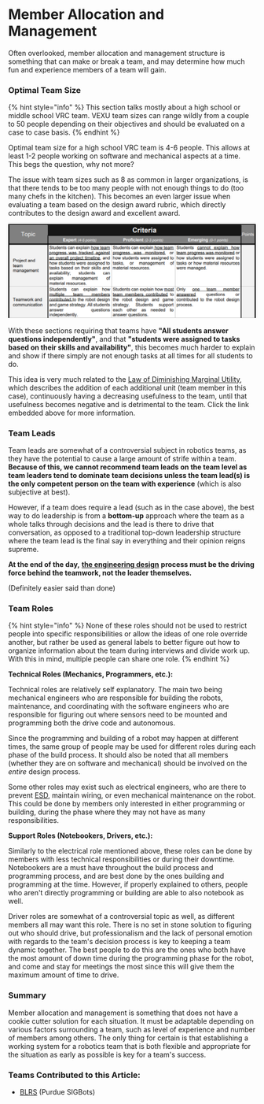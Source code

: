 # Member Allocation and Management

Often overlooked, member allocation and management structure is something that can make or break a team, and may determine how much fun and experience members of a team will gain.

### Optimal Team Size

{% hint style="info" %}
This section talks mostly about a high school or middle school VRC team. VEXU team sizes can range wildly from a couple to 50 people depending on their objectives and should be evaluated on a case to case basis.
{% endhint %}

Optimal team size for a high school VRC team is 4-6 people. This allows at least 1-2 people working on software and mechanical aspects at a time. This begs the question, why not more?

The issue with team sizes such as 8 as common in larger organizations, is that there tends to be too many people with not enough things to do (too many chefs in the kitchen). This becomes an even larger issue when evaluating a team based on the design award rubric, which directly contributes to the design award and excellent award.

![Team Management Related Criteria, Interview Section](<../../.gitbook/assets/image (26) (1).png>)

With these sections requiring that teams have **"All students answer questions independently"**, and that **"students were assigned to tasks based on their skills and availability"**, this becomes much harder to explain and show if there simply are not enough tasks at all times for all students to do.&#x20;

This idea is very much related to the [Law of Diminishing Marginal Utility](https://www.investopedia.com/terms/l/lawofdiminishingutility.asp), which describes the addition of each additional unit (team member in this case), continuously having a decreasing usefulness to the team, until that usefulness becomes negative and is detrimental to the team. Click the link embedded above for more information.&#x20;

### Team Leads

Team leads are somewhat of a controversial subject in robotics teams, as they have the potential to cause a large amount of strife within a team. **Because of this, we cannot recommend team leads on the team level as team leaders tend to dominate team decisions unless the team lead(s) is the only competent person on the team with experience** (which is also subjective at best).&#x20;

However, if a team does require a lead (such as in the case above), the best way to do leadership is from a **bottom-up** approach where the team as a whole talks through decisions and the lead is there to drive that conversation, as opposed to a traditional top-down leadership structure where the team lead is the final say in everything and their opinion reigns supreme.&#x20;

**At the end of the day,** [**the engineering design**](../team-documentation/the-design-process.md) **process must be the driving force behind the teamwork, not the leader themselves.**&#x20;

(Definitely easier said than done)

### Team Roles

{% hint style="info" %}
None of these roles should not be used to restrict people into specific responsibilities or allow the ideas of one role override another, but rather be used as general labels to better figure out how to organize information about the team during interviews and divide work up. With this in mind, multiple people can share one role.&#x20;
{% endhint %}

**Technical Roles (Mechanics, Programmers, etc.):**&#x20;

Technical roles are relatively self explanatory. The main two being mechanical engineers who are responsible for building the robots, maintenance, and coordinating with the software engineers who are responsible for figuring out where sensors need to be mounted and programming both the drive code and autonomous.&#x20;

Since the programming and building of a robot may happen at different times, the same group of people may be used for different roles during each phase of the build process. It should also be noted that all members (whether they are on software and mechanical) should be involved on the _entire_ design process.&#x20;

Some other roles may exist such as electrical engineers, who are there to prevent [ESD](../../vex-electronics/v5-esd-protection-board.md), maintain wiring, or even mechanical maintenance on the robot. This could be done by members only interested in either programming or building, during the phase where they may not have as many responsibilities.&#x20;

**Support Roles (Notebookers, Drivers, etc.):**

Similarly to the electrical role mentioned above, these roles can be done by members with less technical responsibilities or during their downtime. Notebookers are a must have throughout the build process and programming process, and are best done by the ones building and programming at the time. However, if properly explained to others, people who aren't directly programming or building are able to also notebook as well.

Driver roles are somewhat of a controversial topic as well, as different members all may want this role. There is no set in stone solution to figuring out who should drive, but professionalism and the lack of personal emotion with regards to the team's decision process is key to keeping a team dynamic together. The best people to do this are the ones who both have the most amount of down time during the programming phase for the robot, and come and stay for meetings the most since this will give them the maximum amount of time to drive.&#x20;

### Summary

Member allocation and management is something that does not have a cookie cutter solution for each situation. It must be adaptable depending on various factors surrounding a team, such as level of experience and number of members among others. The only thing for certain is that establishing a working system for a robotics team that is both flexible and appropriate for the situation as early as possible is key for a team's success.

### Teams Contributed to this Article:

* [BLRS](https://purduesigbots.com) (Purdue SIGBots)
